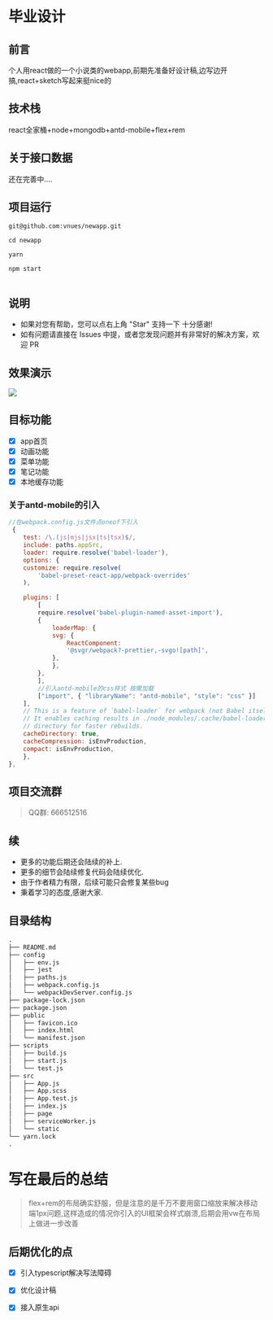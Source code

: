# 毕业设计

## 前言

个人用react做的一个小说类的webapp,前期先准备好设计稿,边写边开搞,react+sketch写起来挺nice的



## 技术栈

react全家桶+node+mongodb+antd-mobile+flex+rem

## 关于接口数据

还在完善中....


## 项目运行

```shell
git@github.com:vnues/newapp.git

cd newapp

yarn

npm start


```

## 说明

- 如果对您有帮助，您可以点右上角 "Star" 支持一下 十分感谢!
- 如有问题请直接在 Issues 中提，或者您发现问题并有非常好的解决方案，欢迎 PR

## 效果演示

![](./1.gif)


## 目标功能

- [x] app首页
- [x] 动画功能
- [x] 菜单功能
- [x] 笔记功能
- [x] 本地缓存功能

### 关于antd-mobile的引入

```javascript
//在webpack.config.js文件点oneof下引入
 {
    test: /\.(js|mjs|jsx|ts|tsx)$/,
    include: paths.appSrc,
    loader: require.resolve('babel-loader'),
    options: {
    customize: require.resolve(
        'babel-preset-react-app/webpack-overrides'
    ),

    plugins: [
        [
        require.resolve('babel-plugin-named-asset-import'),
        {
            loaderMap: {
            svg: {
                ReactComponent:
                '@svgr/webpack?-prettier,-svgo![path]',
            },
            },
        },
        ],
        //引入antd-mobile的css样式 按需加载
        ["import", { "libraryName": "antd-mobile", "style": "css" }]
    ],
    // This is a feature of `babel-loader` for webpack (not Babel itself).
    // It enables caching results in ./node_modules/.cache/babel-loader/
    // directory for faster rebuilds.
    cacheDirectory: true,
    cacheCompression: isEnvProduction,
    compact: isEnvProduction,
    },
},

```


## 项目交流群
> QQ群: 666512516

## 续

- 更多的功能后期还会陆续的补上.
- 更多的细节会陆续修复代码会陆续优化.
- 由于作者精力有限，后续可能只会修复某些bug
- 秉着学习的态度,感谢大家.

## 目录结构

```txt
.
├── README.md
├── config
│   ├── env.js
│   ├── jest
│   ├── paths.js
│   ├── webpack.config.js
│   └── webpackDevServer.config.js
├── package-lock.json
├── package.json
├── public
│   ├── favicon.ico
│   ├── index.html
│   └── manifest.json
├── scripts
│   ├── build.js
│   ├── start.js
│   └── test.js
├── src
│   ├── App.js
│   ├── App.scss
│   ├── App.test.js
│   ├── index.js
│   ├── page
│   ├── serviceWorker.js
│   └── static
└── yarn.lock
.
```
# 写在最后的总结

>flex+rem的布局确实舒服，但是注意的是千万不要用窗口缩放来解决移动端1px问题,这样造成的情况你引入的UI框架会样式崩溃,后期会用vw在布局上做进一步改善

## 后期优化的点

- [x] 引入typescript解决写法障碍
- [x] 优化设计稿
- [x] 接入原生api

